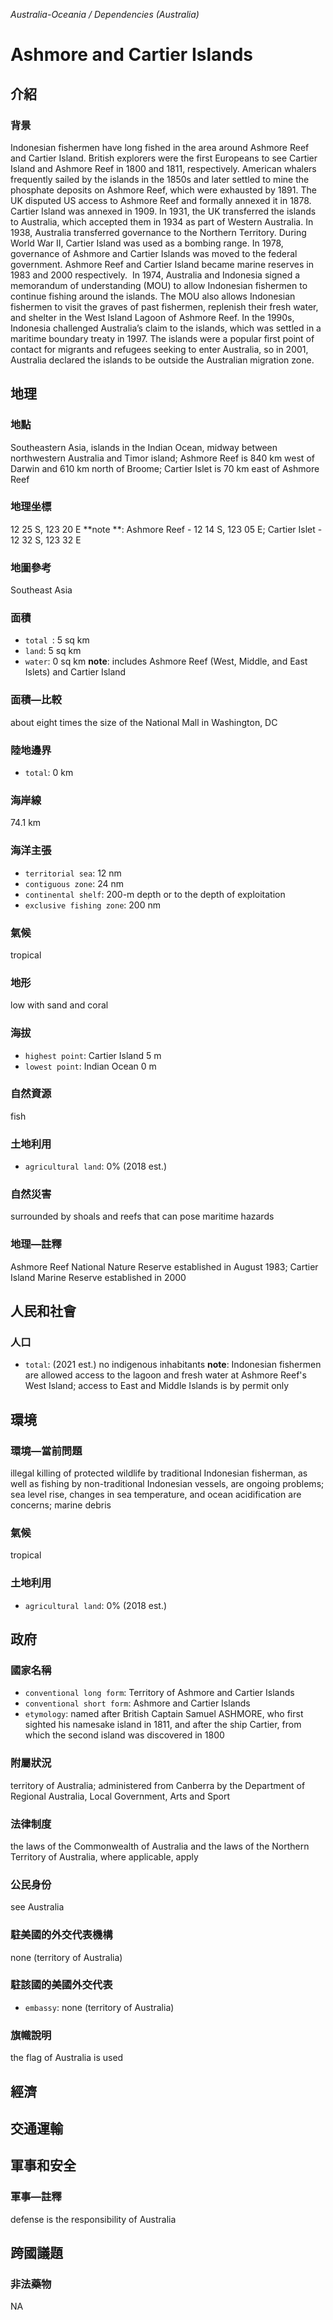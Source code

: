 _Australia-Oceania / Dependencies (Australia)_

# Ashmore and Cartier Islands

## 介紹

### 背景
Indonesian fishermen have long fished in the area around Ashmore Reef and Cartier Island. British explorers were the first Europeans to see Cartier Island and Ashmore Reef in 1800 and 1811, respectively. American whalers frequently sailed by the islands in the 1850s and later settled to mine the phosphate deposits on Ashmore Reef, which were exhausted by 1891. The UK disputed US access to Ashmore Reef and formally annexed it in 1878. Cartier Island was annexed in 1909. In 1931, the UK transferred the islands to Australia, which accepted them in 1934 as part of Western Australia. In 1938, Australia transferred governance to the Northern Territory. During World War II, Cartier Island was used as a bombing range. In 1978, governance of Ashmore and Cartier Islands was moved to the federal government. Ashmore Reef and Cartier Island became marine reserves in 1983 and 2000 respectively.  In 1974, Australia and Indonesia signed a memorandum of understanding (MOU) to allow Indonesian fishermen to continue fishing around the islands. The MOU also allows Indonesian fishermen to visit the graves of past fishermen, replenish their fresh water, and shelter in the West Island Lagoon of Ashmore Reef. In the 1990s, Indonesia challenged Australia’s claim to the islands, which was settled in a maritime boundary treaty in 1997. The islands were a popular first point of contact for migrants and refugees seeking to enter Australia, so in 2001, Australia declared the islands to be outside the Australian migration zone.

## 地理

### 地點
Southeastern Asia, islands in the Indian Ocean, midway between northwestern Australia and Timor island; Ashmore Reef is 840 km west of Darwin and 610 km north of Broome; Cartier Islet is 70 km east of Ashmore Reef

### 地理坐標
12 25 S, 123 20 E
**note **:  Ashmore Reef - 12 14 S, 123 05 E; Cartier Islet - 12 32 S, 123 32 E

### 地圖參考
Southeast Asia

### 面積
- `total `: 5 sq km
- `land`: 5 sq km
- `water`: 0 sq km
**note**:  includes Ashmore Reef (West, Middle, and East Islets) and Cartier Island

### 面積—比較
about eight times the size of the National Mall in Washington, DC

### 陸地邊界
- `total`: 0 km

### 海岸線
74.1 km

### 海洋主張
- `territorial sea`: 12 nm
- `contiguous zone`: 24 nm
- `continental shelf`: 200-m depth or to the depth of exploitation
- `exclusive fishing zone`: 200 nm

### 氣候
tropical

### 地形
low with sand and coral

### 海拔
- `highest point`: Cartier Island 5 m
- `lowest point`: Indian Ocean 0 m

### 自然資源
fish

### 土地利用
- `agricultural land`: 0% (2018 est.)

### 自然災害
surrounded by shoals and reefs that can pose maritime hazards

### 地理—註釋
Ashmore Reef National Nature Reserve established in August 1983; Cartier Island Marine Reserve established in 2000

## 人民和社會

### 人口
- `total`: (2021 est.) no indigenous inhabitants
**note**:  Indonesian fishermen are allowed access to the lagoon and fresh water at Ashmore Reef's West Island; access to East and Middle Islands is by permit only

## 環境

### 環境—當前問題
illegal killing of protected wildlife by traditional Indonesian fisherman, as well as fishing by non-traditional Indonesian vessels, are ongoing problems; sea level rise, changes in sea temperature, and ocean acidification are concerns; marine debris

### 氣候
tropical

### 土地利用
- `agricultural land`: 0% (2018 est.)

## 政府

### 國家名稱
- `conventional long form`: Territory of Ashmore and Cartier Islands
- `conventional short form`: Ashmore and Cartier Islands
- `etymology`: named after British Captain Samuel ASHMORE, who first sighted his namesake island in 1811, and after the ship Cartier, from which the second island was discovered in 1800

### 附屬狀況
territory of Australia; administered from Canberra by the Department of Regional Australia, Local Government, Arts and Sport

### 法律制度
the laws of the Commonwealth of Australia and the laws of the Northern Territory of Australia, where applicable, apply

### 公民身份
see Australia

### 駐美國的外交代表機構
none (territory of Australia)

### 駐該國的美國外交代表
- `embassy`: none (territory of Australia)

### 旗幟說明
the flag of Australia is used

## 經濟

## 交通運輸

## 軍事和安全

### 軍事—註釋
defense is the responsibility of Australia

## 跨國議題

### 非法藥物
NA

